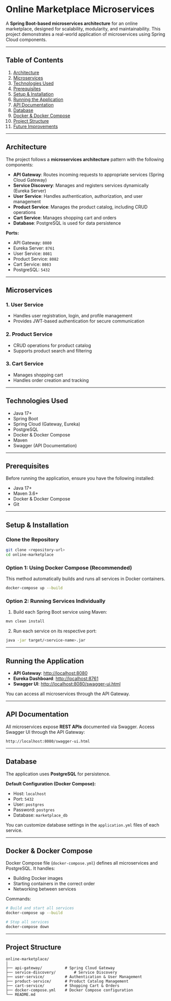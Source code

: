 # Online Marketplace Microservices

A **Spring Boot-based microservices architecture** for an online marketplace, designed for scalability, modularity, and maintainability. This project demonstrates a real-world application of microservices using Spring Cloud components.

---

## Table of Contents

1. [Architecture](#architecture)
2. [Microservices](#microservices)
3. [Technologies Used](#technologies-used)
4. [Prerequisites](#prerequisites)
5. [Setup & Installation](#setup--installation)
6. [Running the Application](#running-the-application)
7. [API Documentation](#api-documentation)
8. [Database](#database)
9. [Docker & Docker Compose](#docker--docker-compose)
10. [Project Structure](#project-structure)
11. [Future Improvements](#future-improvements)

---

## Architecture

The project follows a **microservices architecture** pattern with the following components:

* **API Gateway**: Routes incoming requests to appropriate services (Spring Cloud Gateway)
* **Service Discovery**: Manages and registers services dynamically (Eureka Server)
* **User Service**: Handles authentication, authorization, and user management
* **Product Service**: Manages the product catalog, including CRUD operations
* **Cart Service**: Manages shopping cart and orders
* **Database**: PostgreSQL is used for data persistence

**Ports:**

* API Gateway: `8080`
* Eureka Server: `8761`
* User Service: `8081`
* Product Service: `8082`
* Cart Service: `8083`
* PostgreSQL: `5432`

---

## Microservices

### 1. User Service

* Handles user registration, login, and profile management
* Provides JWT-based authentication for secure communication

### 2. Product Service

* CRUD operations for product catalog
* Supports product search and filtering

### 3. Cart Service

* Manages shopping cart
* Handles order creation and tracking

---

## Technologies Used

* Java 17+
* Spring Boot
* Spring Cloud (Gateway, Eureka)
* PostgreSQL
* Docker & Docker Compose
* Maven
* Swagger (API Documentation)

---

## Prerequisites

Before running the application, ensure you have the following installed:

* Java 17+
* Maven 3.6+
* Docker & Docker Compose
* Git

---

## Setup & Installation

### Clone the Repository

```bash
git clone <repository-url>
cd online-marketplace
```

### Option 1: Using Docker Compose (Recommended)

This method automatically builds and runs all services in Docker containers.

```bash
docker-compose up --build
```

### Option 2: Running Services Individually

1. Build each Spring Boot service using Maven:

```bash
mvn clean install
```

2. Run each service on its respective port:

```bash
java -jar target/<service-name>.jar
```

---

## Running the Application

* **API Gateway**: [http://localhost:8080](http://localhost:8080)
* **Eureka Dashboard**: [http://localhost:8761](http://localhost:8761)
* **Swagger UI**: [http://localhost:8080/swagger-ui.html](http://localhost:8080/swagger-ui.html)

You can access all microservices through the API Gateway.

---

## API Documentation

All microservices expose **REST APIs** documented via Swagger. Access Swagger UI through the API Gateway:

```
http://localhost:8080/swagger-ui.html
```

---

## Database

The application uses **PostgreSQL** for persistence.

**Default Configuration (Docker Compose):**

* Host: `localhost`
* Port: `5432`
* User: `postgres`
* Password: `postgres`
* Database: `marketplace_db`

You can customize database settings in the `application.yml` files of each service.

---

## Docker & Docker Compose

Docker Compose file (`docker-compose.yml`) defines all microservices and PostgreSQL. It handles:

* Building Docker images
* Starting containers in the correct order
* Networking between services

Commands:

```bash
# Build and start all services
docker-compose up --build

# Stop all services
docker-compose down
```

---

## Project Structure

```
online-marketplace/
│
├── api-gateway/          # Spring Cloud Gateway
├── service-discovery/        # Service Discovery
├── user-service/         # Authentication & User Management
├── product-service/      # Product Catalog Management
├── cart-service/         # Shopping Cart & Orders
├── docker-compose.yml    # Docker Compose configuration
└── README.md
```
